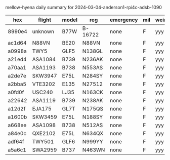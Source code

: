 mellow-hyena daily summary for 2024-03-04-anderson1-rpi4c-adsb-1090

|hex|flight|model|reg|emergency|mil|weirdo|
|--|--|--|--|--|--|--|
|8990e4|unknown|B77W|B-16722|none|F|yyy|
|ac1d64|N88VN|BE20|N88VN|none|F|yyy|
|a0998a|TWY5|GLF5|N138GL|none|F|yyy|
|a21ed4|ASA1084|B739|N236AK|none|F|yyy|
|a70aa1|ASA1193|B738|N553AS|none|F|yyy|
|a2de7e|SKW3947|E75L|N284SY|none|F|yyy|
|a2bba5|VTE3202|E135|N27512|none|F|yyy|
|a0fd0f|USC240|LJ35|N163CK|none|F|yyy|
|a22642|ASA1119|B739|N238AK|none|F|yyy|
|a12d2f|EJA175|GL7T|N175QS|none|F|yyy|
|a1600b|SKW3459|E75L|N188SY|none|F|yyy|
|a668ee|ASA1098|B738|N512AS|none|F|yyy|
|a84e0c|QXE2102|E75L|N634QX|none|F|yyy|
|adf64f|TWY501|GLF6|N999YY|none|F|yyy|
|a5a6c1|SWA2959|B737|N463WN|none|F|yyy|
